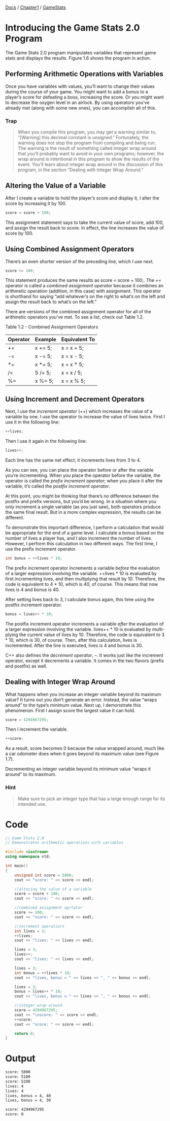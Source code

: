 [Docs](../../../) / [Chapter1](../../) / [GameStats](../)
# Introducing the Game Stats 2.0 Program

The Game Stats 2.0 program manipulates variables that represent game stats and displays the results. Figure 1.6 shows the program in action.

## Performing Arithmetic Operations with Variables

Once you have variables with values, you’ll want to change their values during the course of your game. You might want to add a bonus to a player’s score for defeating a boss, increasing the score. Or you might want to decrease the oxygen level in an airlock. By using operators you’ve already met (along with some new ones), you can accomplish all of this.

### Trap
> When you compile this program, you may get a warning similar to, “[Warning] this decimal constant is unsigned.” Fortunately, the warning does not stop the program from compiling and being run. The warning is the result of something called integer wrap around that you’ll probably want to avoid in your own programs; however, the wrap around is intentional in this program to show the results of the event. You’ll learn about integer wrap around in the discussion of this program, in the section “Dealing with Integer Wrap Around.”

## Altering the Value of a Variable

After I create a variable to hold the player’s score and display it, I alter the score by increasing it by 100.
```cpp
score = score + 100;
```

This assignment statement says to take the current value of score, add 100, and
assign the result back to score. In effect, the line increases the value of score by 100.

## Using Combined Assignment Operators

There’s an even shorter version of the preceding line, which I use next.

```cpp
score += 100;
```

This statement produces the same results as score = score + 100;. The += operator is called a *combined assignment operator* because it combines an arithmetic operation (addition, in this case) with assignment. This operator is shorthand for saying “add whatever’s on the right to what’s on the left and assign the result back to what’s on the left.”

There are versions of the combined assignment operator for all of the arithmetic operators you’ve met. To see a list, check out Table 1.2.

Table 1.2 - Combined Assignment Operators

| Operator | Example | Equivalent To |
|----------|---------|---------------|
| +=       | x += 5; | x = x + 5;    |
| -=       | x -= 5; | x = x - 5;    |
| *=       | x *= 5; | x = x * 5;    |
| /=       | 5 /= 5; | x = x / 5;    |
| %=       | x %= 5; | x = x % 5;    |

## Using Increment and Decrement Operators

Next, I use the *increment operator* (++) which increases the value of a variable by one. I use the operator to increase the value of lives twice. First I use it in the following line:

```cpp
++lives;
```

Then I use it again in the following line:

```cpp
lives++;
```

Each line has the same net effect; it increments lives from 3 to 4.

As you can see, you can place the operator before or after the variable you’re incrementing. When you place the operator before the variable, the operator is called the *prefix increment operator*; when you place it after the variable, it’s called the *postfix increment operator*.

At this point, you might be thinking that there’s no difference between the postfix and prefix versions, but you’d be wrong. In a situation where you only increment a single variable (as you just saw), both operators produce the same final result. But in a more complex expression, the results can be different.

To demonstrate this important difference, I perform a calculation that would be appropriate for the end of a game level. I calculate a bonus based on the number of lives a player has, and I also increment the number of lives. However, I perform this calculation in two different ways. The first time, I use the prefix increment operator.

```cpp
int bonus = ++lives * 10;
```

The prefix increment operator increments a variable *before* the evaluation of a larger expression involving the variable. ++lives * 10 is evaluated by first incrementing lives, and then multiplying that result by 10. Therefore, the code is equivalent to 4 * 10, which is 40, of course. This means that now lives is 4 and bonus is 40.

After setting lives back to 3, I calculate bonus again, this time using the postfix increment operator.

```cpp
bonus = lives++ * 10;
```

The postfix increment operator increments a variable *after* the evaluation of a larger expression involving the variable. lives++ * 10 is evaluated by multi- plying the current value of lives by 10. Therefore, the code is equivalent to 3 * 10, which is 30, of course. Then, after this calculation, lives is incremented. After the line is executed, lives is 4 and bonus is 30.

C++ also defines the *decrement operator*, –. It works just like the increment operator, except it decrements a variable. It comes in the two flavors (prefix and postfix) as well.

## Dealing with Integer Wrap Around

What happens when you increase an integer variable beyond its maximum value? It turns out you don’t generate an error. Instead, the value “wraps around” to the type’s minimum value. Next up, I demonstrate this phenomenon. First I assign score the largest value it can hold.

```cpp
score = 4294967295;
```

Then I increment the variable.

```cpp
++score;
```

As a result, score becomes 0 because the value wrapped around, much like a car odometer does when it goes beyond its maximum value (see Figure 1.7).

Decrementing an integer variable beyond its minimum value “wraps it around” to its maximum.

### Hint
> Make sure to pick an integer type that has a large enough range for its intended use.

# Code
```cpp
// Game Stats 2.0
// Demonstrates arithmetic operations with variables

#include <iostream>
using namespace std;

int main()
{
	unsigned int score = 5000;
	cout << "score: " << score << endl;

	//altering the value of a variable
	score = score + 100;
	cout << "score: " << score << endl;

	//combined assignment oprtator
	score += 100;
	cout << "score: " << score << endl;

	//increment operatiors 
	int lives = 3;
	++lives;
	cout << "lives: " << lives << endl;

	lives = 3;
	lives++;
	cout << "lives: " << lives << endl;

	lives = 3;
	int bonus = ++lives * 10;
	cout << "lives, bonus = " << lives << ", " << bonus << endl;

	lives = 3;
	bonus = lives++ * 10;
	cout << "lives, bonus = " << lives << ", " << bonus << endl;

	//integer wrap around
	score = 4294967295;
	cout << "\nscore: " << score << endl;
	++score;
	cout << "score: " << score << endl;

	return 0;
}
```

# Output
```txt
score: 5000
score: 5100
score: 5200
lives: 4
lives: 4
lives, bonus = 4, 40
lives, bonus = 4, 30

score: 4294967295
score: 0
```
